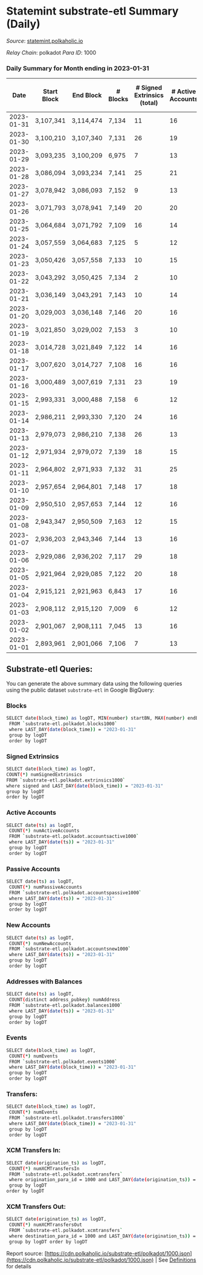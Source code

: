 # Statemint substrate-etl Summary (Daily)

_Source_: [statemint.polkaholic.io](https://statemint.polkaholic.io)

*Relay Chain*: polkadot
*Para ID*: 1000



### Daily Summary for Month ending in 2023-01-31


| Date | Start Block | End Block | # Blocks | # Signed Extrinsics (total) | # Active Accounts | # Passive | # New | # Addresses with Balances | # Events | # Transfers | # XCM Transfers In | # XCM Transfers Out | Issues | 
| ---- | ----------- | --------- | -------- | --------------------------- | ----------------- | --------- | ----- | ------------------------- | -------- | ----------- | ------------------ | ------------------- | ------ |
| 2023-01-31 | 3,107,341 | 3,114,474 | 7,134 | 11 | 16 | 8 |  | 471 | 14,386 | 11 ($2,811.46) | 12 ($46,817.54) | 3 ($1,241.51) |  |
| 2023-01-30 | 3,100,210 | 3,107,340 | 7,131 | 26 | 19 | 8 |  | 466 | 14,540 | 21  | 32 ($29,896.82) | 12 ($5,538.70) |  |
| 2023-01-29 | 3,093,235 | 3,100,209 | 6,975 | 7 | 13 | 4 |  | 462 | 14,024 | 7  | 7 ($1,586.40) | 5 ($10,822.78) |  |
| 2023-01-28 | 3,086,094 | 3,093,234 | 7,141 | 25 | 21 | 4 |  | 461 | 14,484 | 16 ($6.83) | 17 ($10,137.15) | 7 ($2,288.08) |  |
| 2023-01-27 | 3,078,942 | 3,086,093 | 7,152 | 9 | 13 | 4 |  | 456 | 14,380 | 6  | 6 ($514.30) | 3 ($507.56) |  |
| 2023-01-26 | 3,071,793 | 3,078,941 | 7,149 | 20 | 20 | 4 |  | 453 | 14,442 | 14 ($12.49) | 8 ($728.07) | 6 ($12,541.86) |  |
| 2023-01-25 | 3,064,684 | 3,071,792 | 7,109 | 16 | 14 | 4 |  | 451 | 14,322 | 10  | 9 ($230,216.67) |   |  |
| 2023-01-24 | 3,057,559 | 3,064,683 | 7,125 | 5 | 12 | 4 |  | 448 | 14,319 | 5  | 9 ($61,727.31) | 2 ($506.09) |  |
| 2023-01-23 | 3,050,426 | 3,057,558 | 7,133 | 10 | 15 | 4 |  | 448 | 14,360 | 9 ($7.11) | 8 ($21.88) | 3 ($549.37) |  |
| 2023-01-22 | 3,043,292 | 3,050,425 | 7,134 | 2 | 10 | 1 |  | 444 | 14,282 | 2  |   | 1 ($499.46) |  |
| 2023-01-21 | 3,036,149 | 3,043,291 | 7,143 | 10 | 14 | 6 |  | 444 | 14,402 | 9  | 14 ($51,364.17) | 4 ($2,212.58) |  |
| 2023-01-20 | 3,029,003 | 3,036,148 | 7,146 | 20 | 16 | 26 |  | 442 | 14,497 | 35  | 12 ($185,803.92) | 4 ($304.87) |  |
| 2023-01-19 | 3,021,850 | 3,029,002 | 7,153 | 3 | 10 | 2 |  | 419 | 14,338 | 2  | 3 ($8,134.22) | 1 ($8.08) |  |
| 2023-01-18 | 3,014,728 | 3,021,849 | 7,122 | 14 | 16 | 4 |  | 419 | 14,424 | 10  | 21 ($3,516.31) | 9 ($2,486.16) |  |
| 2023-01-17 | 3,007,620 | 3,014,727 | 7,108 | 16 | 16 | 6 |  | 415 | 14,426 | 15 ($71.22) | 23 ($4,119.08) | 10 ($3,040.22) |  |
| 2023-01-16 | 3,000,489 | 3,007,619 | 7,131 | 23 | 19 | 5 |  | 415 | 14,482 | 19 ($2.90) | 21 ($3,365.94) | 12 ($69,184.77) |  |
| 2023-01-15 | 2,993,331 | 3,000,488 | 7,158 | 6 | 12 | 3 |  | 411 | 14,386 | 6 ($5.89) | 7 ($3,046.94) | 2 ($300.82) |  |
| 2023-01-14 | 2,986,211 | 2,993,330 | 7,120 | 24 | 16 | 3 |  | 407 | 14,467 | 22  | 21 ($53,414.60) | 19 ($16,770.67) |  |
| 2023-01-13 | 2,979,073 | 2,986,210 | 7,138 | 26 | 13 | 1 |  | 406 | 14,455 | 13  | 14 ($6,306.11) | 12 ($7,294.06) |  |
| 2023-01-12 | 2,971,934 | 2,979,072 | 7,139 | 18 | 15 | 4 |  | 404 | 14,420 | 9 ($19.95) | 13 ($56,754.78) | 3 ($1,539.19) |  |
| 2023-01-11 | 2,964,802 | 2,971,933 | 7,132 | 31 | 25 | 4 |  | 400 | 14,490 | 22 ($105.28) | 16 ($24,418.72) | 6 ($24,367.33) |  |
| 2023-01-10 | 2,957,654 | 2,964,801 | 7,148 | 17 | 18 | 5 |  | 406 | 14,462 | 16  | 17 ($151,919.01) | 11 ($145,261.12) |  |
| 2023-01-09 | 2,950,510 | 2,957,653 | 7,144 | 12 | 16 | 5 |  | 403 | 14,416 | 12  | 13 ($100,364.58) | 10 ($9,942.66) |  |
| 2023-01-08 | 2,943,347 | 2,950,509 | 7,163 | 12 | 15 | 2 |  | 402 | 14,412 | 11 ($0.92) | 5 ($28,570.60) | 4 ($16,203.62) |  |
| 2023-01-07 | 2,936,203 | 2,943,346 | 7,144 | 13 | 16 | 2 |  | 401 | 14,387 | 12  | 7 ($1,535.76) | 4 ($21,590.86) |  |
| 2023-01-06 | 2,929,086 | 2,936,202 | 7,117 | 29 | 18 | 6 |  | 399 | 14,398 | 20 ($1.93) | 8 ($4,416.98) | 2 ($20,004.26) |  |
| 2023-01-05 | 2,921,964 | 2,929,085 | 7,122 | 20 | 18 | 5 |  | 399 | 14,421 | 13 ($2.73) | 15 ($71,667.38) | 6 ($36,623.52) |  |
| 2023-01-04 | 2,915,121 | 2,921,963 | 6,843 | 17 | 16 | 5 |  | 397 | 13,820 | 9 ($2.79) | 6 ($595.18) | 6 ($1,530.81) |  |
| 2023-01-03 | 2,908,112 | 2,915,120 | 7,009 | 6 | 12 | 2 |  | 394 | 14,054 | 4 ($0.45) | 1 ($4.52) | 1 ($285.79) |  |
| 2023-01-02 | 2,901,067 | 2,908,111 | 7,045 | 13 | 16 | 3 |  | 394 | 14,198 | 10  | 8 ($1,277.61) | 8 ($19,375.94) |  |
| 2023-01-01 | 2,893,961 | 2,901,066 | 7,106 | 7 | 13 | 4 |  | 393 | 14,295 | 7  | 9 ($2,289.69) | 3 ($42,288.49) |  |

## Substrate-etl Queries:
You can generate the above summary data using the following queries using the public dataset `substrate-etl` in Google BigQuery:

### Blocks
```bash
SELECT date(block_time) as logDT, MIN(number) startBN, MAX(number) endBN, COUNT(*) numBlocks 
 FROM `substrate-etl.polkadot.blocks1000`  
 where LAST_DAY(date(block_time)) = "2023-01-31" 
 group by logDT 
 order by logDT
```

### Signed Extrinsics
```bash
SELECT date(block_time) as logDT, 
COUNT(*) numSignedExtrinsics 
FROM `substrate-etl.polkadot.extrinsics1000`  
where signed and LAST_DAY(date(block_time)) = "2023-01-31" 
group by logDT 
order by logDT
```

### Active Accounts
```bash
SELECT date(ts) as logDT, 
 COUNT(*) numActiveAccounts 
 FROM `substrate-etl.polkadot.accountsactive1000` 
 where LAST_DAY(date(ts)) = "2023-01-31" 
 group by logDT 
 order by logDT
```

### Passive Accounts
```bash
SELECT date(ts) as logDT, 
 COUNT(*) numPassiveAccounts 
 FROM `substrate-etl.polkadot.accountspassive1000` 
 where LAST_DAY(date(ts)) = "2023-01-31" 
 group by logDT 
 order by logDT
```

### New Accounts
```bash
SELECT date(ts) as logDT, 
 COUNT(*) numNewAccounts 
 FROM `substrate-etl.polkadot.accountsnew1000` 
 where LAST_DAY(date(ts)) = "2023-01-31" 
 group by logDT
 order by logDT
```

### Addresses with Balances
```bash
SELECT date(ts) as logDT,
 COUNT(distinct address_pubkey) numAddress 
 FROM `substrate-etl.polkadot.balances1000` 
 where LAST_DAY(date(ts)) = "2023-01-31" 
 group by logDT 
 order by logDT
```

### Events
```bash
SELECT date(block_time) as logDT, 
 COUNT(*) numEvents 
 FROM `substrate-etl.polkadot.events1000` 
 where LAST_DAY(date(block_time)) = "2023-01-31" 
 group by logDT 
 order by logDT
```

### Transfers:
```bash
SELECT date(block_time) as logDT, 
 COUNT(*) numEvents 
 FROM `substrate-etl.polkadot.transfers1000` 
 where LAST_DAY(date(block_time)) = "2023-01-31" 
 group by logDT 
 order by logDT
```

### XCM Transfers In:
```bash
SELECT date(origination_ts) as logDT, 
 COUNT(*) numXCMTransfersIn 
 FROM `substrate-etl.polkadot.xcmtransfers` 
 where origination_para_id = 1000 and LAST_DAY(date(origination_ts)) = "2023-01-31" 
 group by logDT 
order by logDT
```

### XCM Transfers Out:
```bash
SELECT date(origination_ts) as logDT, 
 COUNT(*) numXCMTransfersOut 
 FROM `substrate-etl.polkadot.xcmtransfers` 
 where destination_para_id = 1000 and LAST_DAY(date(origination_ts)) = "2023-01-31" 
 group by logDT order by logDT
```


Report source: [https://cdn.polkaholic.io/substrate-etl/polkadot/1000.json](https://cdn.polkaholic.io/substrate-etl/polkadot/1000.json) | See [Definitions](/DEFINITIONS.md) for details
